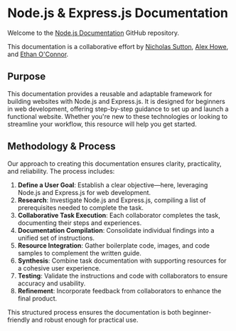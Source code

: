 # Node.js & Express.js Documentation

Welcome to the [Node.js Documentation](https://github.com/link-to-repo) GitHub repository.

This documentation is a collaborative effort by [Nicholas Sutton](https://github.com/NBSutton98), [Alex Howe](https://github.com/alex98567/), and [Ethan O'Connor](https://github.com/Nexionate).

## Purpose

This documentation provides a reusable and adaptable framework for building websites with Node.js and Express.js. It is designed for beginners in web development, offering step-by-step guidance to set up and launch a functional website. Whether you're new to these technologies or looking to streamline your workflow, this resource will help you get started.

## Methodology & Process

Our approach to creating this documentation ensures clarity, practicality, and reliability. The process includes:

1. **Define a User Goal**: Establish a clear objective—here, leveraging Node.js and Express.js for web development.
2. **Research**: Investigate Node.js and Express.js, compiling a list of prerequisites needed to complete the task.
3. **Collaborative Task Execution**: Each collaborator completes the task, documenting their steps and experiences.
4. **Documentation Compilation**: Consolidate individual findings into a unified set of instructions.
5. **Resource Integration**: Gather boilerplate code, images, and code samples to complement the written guide.
6. **Synthesis**: Combine task documentation with supporting resources for a cohesive user experience.
7. **Testing**: Validate the instructions and code with collaborators to ensure accuracy and usability.
8. **Refinement**: Incorporate feedback from collaborators to enhance the final product.

This structured process ensures the documentation is both beginner-friendly and robust enough for practical use.